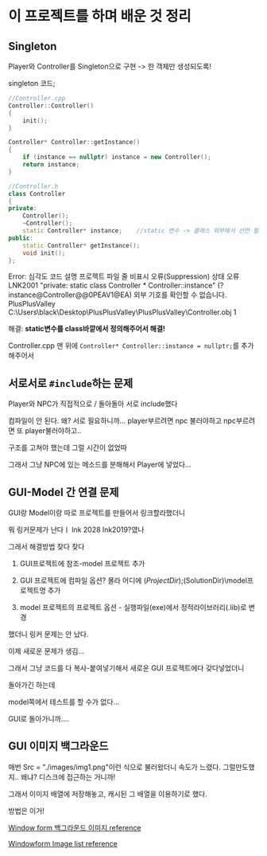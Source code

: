 # 이 프로젝트를 하며 배운 것 정리

## Singleton

Player와 Controller를 Singleton으로 구현 -> 한 객체만 생성되도록!

singleton 코드; 
 
```cpp
//Controller.cpp
Controller::Controller()
{
	init();
}

Controller* Controller::getInstance()
{
	if (instance == nullptr) instance = new Controller();
	return instance;
}
```

```cpp
//Controller.h
class Controller
{
private:
	Controller();
	~Controller();
	static Controller* instance;	//static 변수 -> 클래스 외부에서 선언 필요!
public:
	static Controller* getInstance();
	void init();
};
```

Error: 
심각도	코드	설명	프로젝트	파일	줄	비표시 오류(Suppression) 상태
오류	LNK2001	"private: static class Controller * Controller::instance" (?instance@Controller@@0PEAV1@EA) 외부 기호를 확인할 수 없습니다.	PlusPlusValley	C:\Users\black\Desktop\PlusPlusValley\PlusPlusValley\Controller.obj	1	

해결: **static변수를 class바깥에서 정의해주어서 해결!**

Controller.cpp 맨 위에 `Controller* Controller::instance = nullptr;`를 추가해주어서 




## 서로서로 `#include`하는 문제

Player와 NPC가 직접적으로 / 돌아돌아 서로 include했다

컴파일이 안 된다. 왜? 서로 필요하니까... player부르려면 npc 불러야하고 npc부르려면 또 player불러야하고..

구조를 고쳐야 했는데 그럴 시간이 없었따

그래서 그냥 NPC에 있는 메소드를 분해해서 Player에 넣었다...


## GUI-Model 간 연결 문제

GUI랑 Model이랑 따로 프로젝트를 만들어서 링크할라했더니

뭐 링커문제가 난다ㅣ lnk 2028 lnk2019?였나

그래서 해결방법 찾다 찾다

1. GUI프로젝트에 참조-model 프로젝트 추가

2. GUI 프로젝트에 컴파일 옵션? 몰라 어디에 $(ProjectDir);$(SolutionDir)\model프로젝트명 추가

3. model 프로젝트의 프로젝트 옵션 - 실행파일(exe)에서 정적라이브러리(.lib)로 변경

했더니 링커 문제는 안 났다.

이제 새로운 문제가 생김...



그래서 그냥 코드를 다 복사-붙여넣기해서 새로운 GUI 프로젝트에다 갖다넣었더니

돌아가긴 하는데

model쪽에서 테스트를 할 수가 없다...

GUI로 돌아가니까....


## GUI 이미지 백그라운드

매번 Src = "./images/img1.png"이런 식으로 불러왔더니 속도가 느렸다. 그럴만도했지.. 왜냐? 디스크에 접근하는 거니까!

그래서 이미지 배열에 저장해놓고, 캐시된 그 배열을 이용하기로 했다.

방법은 이거! 

[Window form 백그라운드 이미지 reference](https://docs.microsoft.com/en-us/dotnet/api/system.windows.forms.control.backgroundimage?view=netframework-4.8)

[Windowform Image list reference](https://docs.microsoft.com/en-us/dotnet/api/system.windows.forms.imagelist?view=netframework-4.8)

